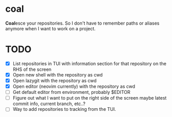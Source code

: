 # coal

**Coal**esce your repositories.
So I don't have to remember paths or aliases anymore when I want to work on a project.

# TODO

- [x] List repositories in TUI with information section for that repository on the RHS of the screen
- [x] Open new shell with the repository as cwd
- [x] Open lazygit with the repository as cwd
- [x] Open editor (neovim currently) with the repository as cwd
- [ ] Get default editor from environment, probably $EDITOR
- [ ] Figure out what I want to put on the right side of the screen maybe latest commit info, current branch, etc..?
- [ ] Way to add repositories to tracking from the TUI.
